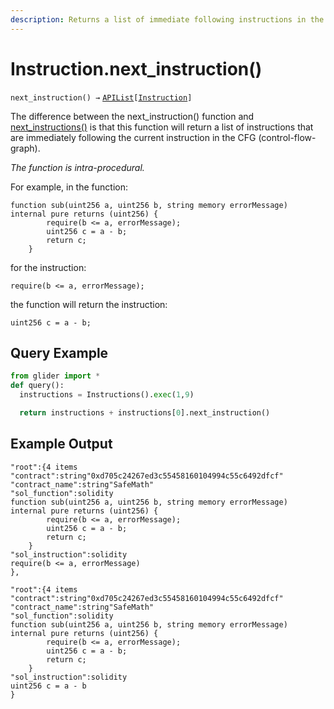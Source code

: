 ```yaml
---
description: Returns a list of immediate following instructions in the control flow graph.
---
```


# Instruction.next\_instruction()

`next_instruction() →` [`APIList`](../iterables/apilist.md)`[`[`Instruction`](./)`]`

The difference between the next\_instruction() function and [next\_instructions()](instruction.next_instructions.md) is that this function will return a list of instructions that are immediately following the current instruction in the CFG (control-flow-graph).

_The function is intra-procedural._



For example, in the function:

```solidity
function sub(uint256 a, uint256 b, string memory errorMessage) internal pure returns (uint256) {
        require(b <= a, errorMessage);
        uint256 c = a - b;
        return c;
    }
```

for the instruction:&#x20;

```solidity
require(b <= a, errorMessage);
```

the function will return the instruction:

```solidity
uint256 c = a - b;
```

## Query Example

```python
from glider import *
def query():
  instructions = Instructions().exec(1,9)

  return instructions + instructions[0].next_instruction()
```

## Example Output

```solidity
"root":{4 items
"contract":string"0xd705c24267ed3c55458160104994c55c6492dfcf"
"contract_name":string"SafeMath"
"sol_function":solidity
function sub(uint256 a, uint256 b, string memory errorMessage) internal pure returns (uint256) {
        require(b <= a, errorMessage);
        uint256 c = a - b;
        return c;
    }
"sol_instruction":solidity
require(b <= a, errorMessage)
},

"root":{4 items
"contract":string"0xd705c24267ed3c55458160104994c55c6492dfcf"
"contract_name":string"SafeMath"
"sol_function":solidity
function sub(uint256 a, uint256 b, string memory errorMessage) internal pure returns (uint256) {
        require(b <= a, errorMessage);
        uint256 c = a - b;
        return c;
    }
"sol_instruction":solidity
uint256 c = a - b
}
```

